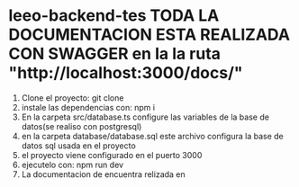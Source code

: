 # leeo-backend-tes  TODA LA DOCUMENTACION ESTA REALIZADA CON SWAGGER en la la ruta "http://localhost:3000/docs/"
1. Clone el proyecto: git clone
2. instale las dependencias con: npm i
3. En la carpeta src/database.ts configure las variables de la base de datos(se realiso con postgresql)
4. en la carpeta database/database.sql este archivo configura la base de datos sql usada en el proyecto
5. el proyecto viene configurado en el puerto 3000
6. ejecutelo con: npm run dev 
7. La documentacion de encuentra relizada en 
